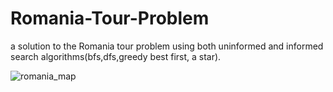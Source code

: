# Romania-Tour-Problem
a solution to the Romania tour problem using both uninformed and informed search algorithms(bfs,dfs,greedy best first, a star). 

![romania_map](https://user-images.githubusercontent.com/55102620/171646892-8423d926-1dd6-4d82-9df3-3b49218a3a3a.png)
